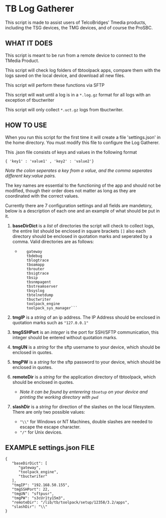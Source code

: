 # TB Log Gatherer

This script is made to assist users of TelcoBridges' Tmedia products, including the TSG devices, the TMG devices, and of course the ProSBC.


## WHAT IT DOES
This script is meant to be run from a remote device to connect to the TMedia Product. 

This script will check log folders of tbtoolpack apps, compare them with the logs saved on the local device, and download all new files.

This script will perform these functions via SFTP

This script will wait until a log is in a `*.log.gz` format for all logs with an exception of tbuctwriter

This script will only collect `*.uct.gz` logs from tbuctwriter.  



## HOW TO USE
When you run this script for the first time it will create a file 'settings.json' in the home directory.
You must modify this file to configure the Log Gatherer.

This .json file consists of keys and values in the following format

`{ 'key1' : 'value1' , 'key2' : 'value2'}`

*Note the colon seperates a key from a value, and the comma seperates different key:value pairs.*

The key names are essential to the functioning of the app and should not be modified, though their order does not matter as long as they are coordinated with the correct values.

Currently there are 7 configuration settings and all fields are mandetory, below is a description of each one and an example of what should be put in it.

1. **baseDirDict** is a *list* of directories the script will check to collect logs, the entire list should be enclosed in square brackets `[]` also each directory should be enclosed in quotation marks and seperated by a comma. Valid directories are as follows:
   - ```
        gateway
        tbdebug
        tblogtrace
        tboamapp
        tbrouter
        tbsigtrace
        tbsip
        tbsnmpagent
        tbstreamserver
        tbsyslog
        tbtelnetdump
        tbuctwriter
        toolpack_engine
        toolpack_sys_manager```

1. **tmgIP** is a *string* of an ip address. The IP Address should be enclosed in quotation marks such as `"127.0.0.1"`

1. **tmgSSHPort** is an *integer* is the port for SSH/SFTP communication, this integer should be entered without quotation marks.

1. **tmgUN** is a *string* for the sftp username to your device, which should be enclosed in quotes.

1. **tmgPW** is a *string* for the sftp password to your device, which should be enclosed in quotes.

1. **remoteDir** is a *string* for the application directory of tbtoolpack, which should be enclosed in quotes.
   - *Note it can be found by enterering `tbsetup` on your device and printing the working directory with `pwd`*

1. **slashDir** is a *string* for direction of the slashes on the local filesystem. There are only two possible values:
   - `"\\"` for Windows or NT Machines, double slashes are needed to escape the escape character.
   - `"/"` for Unix devices.

## EXAMPLE settings.json FILE
```
{
   "baseDirDict": [
      "gateway",
      "toolpack_engine",
      "tbuctwriter"
   ],
   "tmgIP": "192.168.50.155",
   "tmgSSHPort": 22,
   "tmgUN": "sftpusr",
   "tmgPW": "s3cUr1ty15m3",
   "remoteDir": "/lib/tb/toolpack/setup/12358/3.2/apps",
   "slashDir": "\\"
}
```

